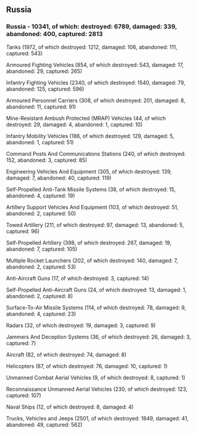 
 
 ## Russia
 
 ### Russia - 10341, of which: destroyed: 6789, damaged: 339, abandoned: 400, captured: 2813

 

 

 Tanks (1972, of which destroyed: 1212, damaged: 106, abandoned: 111, captured: 543)

 Armoured Fighting Vehicles (854, of which destroyed: 543, damaged: 17, abandoned: 29, captured: 265)

 Infantry Fighting Vehicles (2340, of which destroyed: 1540, damaged: 79, abandoned: 125, captured: 596)

 Armoured Personnel Carriers (308, of which destroyed: 201, damaged: 8, abandoned: 11, captured: 91)

 Mine-Resistant Ambush Protected (MRAP) Vehicles (44, of which destroyed: 29, damaged: 4, abandoned: 1, captured: 10)

 Infantry Mobility Vehicles (186, of which destroyed: 129, damaged: 5, abandoned: 1, captured: 51)

 Command Posts And Communications Stations (240, of which destroyed: 152, abandoned: 3, captured: 85)

 Engineering Vehicles And Equipment (305, of which destroyed: 139, damaged: 7, abandoned: 40, captured: 119)

 Self-Propelled Anti-Tank Missile Systems (38, of which destroyed: 15, abandoned: 4, captured: 19)

 Artillery Support Vehicles And Equipment (103, of which destroyed: 51, abandoned: 2, captured: 50)

 Towed Artillery (211, of which destroyed: 97, damaged: 13, abandoned: 5, captured: 96)

 Self-Propelled Artillery (398, of which destroyed: 267, damaged: 19, abandoned: 7, captured: 105)

 Multiple Rocket Launchers (202, of which destroyed: 140, damaged: 7, abandoned: 2, captured: 53)

 Anti-Aircraft Guns (17, of which destroyed: 3, captured: 14)

 Self-Propelled Anti-Aircraft Guns (24, of which destroyed: 13, damaged: 1, abandoned: 2, captured: 8)

 Surface-To-Air Missile Systems (114, of which destroyed: 78, damaged: 9, abandoned: 4, captured: 23)

 Radars (32, of which destroyed: 19, damaged: 3, captured: 9)

 Jammers And Deception Systems (36, of which destroyed: 26, damaged: 3, captured: 7)

 Aircraft (82, of which destroyed: 74, damaged: 8)

 Helicopters (87, of which destroyed: 76, damaged: 10, captured: 1)

 Unmanned Combat Aerial Vehicles (9, of which destroyed: 8, captured: 1)

 Reconnaissance Unmanned Aerial Vehicles (230, of which destroyed: 123, captured: 107)

 Naval Ships (12, of which destroyed: 8, damaged: 4)

 Trucks, Vehicles and Jeeps (2501, of which destroyed: 1849, damaged: 41, abandoned: 49, captured: 562)

